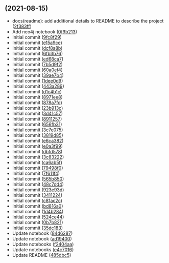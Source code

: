 ##  (2021-08-15)

* docs(readme): add additional details to README to describe the project ([2f383ff](https://github.com/alpha2phi/jupyter-notebooks/commit/2f383ff))
* Add neo4j notebook ([0f9b213](https://github.com/alpha2phi/jupyter-notebooks/commit/0f9b213))
* Initial commit ([9fc8f29](https://github.com/alpha2phi/jupyter-notebooks/commit/9fc8f29))
* Initial commit ([e15a9ce](https://github.com/alpha2phi/jupyter-notebooks/commit/e15a9ce))
* Initial commit ([dcf8a8b](https://github.com/alpha2phi/jupyter-notebooks/commit/dcf8a8b))
* Initial commit ([6fb3b76](https://github.com/alpha2phi/jupyter-notebooks/commit/6fb3b76))
* Initial commit ([ed68ca7](https://github.com/alpha2phi/jupyter-notebooks/commit/ed68ca7))
* Initial commit ([7b5d9f2](https://github.com/alpha2phi/jupyter-notebooks/commit/7b5d9f2))
* Initial commit ([60a0ef4](https://github.com/alpha2phi/jupyter-notebooks/commit/60a0ef4))
* Initial commit ([39ae7b4](https://github.com/alpha2phi/jupyter-notebooks/commit/39ae7b4))
* Initial commit ([1dee0d9](https://github.com/alpha2phi/jupyter-notebooks/commit/1dee0d9))
* Initial commit ([443a289](https://github.com/alpha2phi/jupyter-notebooks/commit/443a289))
* Initial commit ([d1c4b1c](https://github.com/alpha2phi/jupyter-notebooks/commit/d1c4b1c))
* Initial commit ([8971ee8](https://github.com/alpha2phi/jupyter-notebooks/commit/8971ee8))
* Initial commit ([878a7fd](https://github.com/alpha2phi/jupyter-notebooks/commit/878a7fd))
* Initial commit ([23b913c](https://github.com/alpha2phi/jupyter-notebooks/commit/23b913c))
* Initial commit ([3d41c57](https://github.com/alpha2phi/jupyter-notebooks/commit/3d41c57))
* Initial commit ([8911257](https://github.com/alpha2phi/jupyter-notebooks/commit/8911257))
* Initial commit ([656fb31](https://github.com/alpha2phi/jupyter-notebooks/commit/656fb31))
* Initial commit ([3c7e075](https://github.com/alpha2phi/jupyter-notebooks/commit/3c7e075))
* Initial commit ([3819d85](https://github.com/alpha2phi/jupyter-notebooks/commit/3819d85))
* Initial commit ([e6ca382](https://github.com/alpha2phi/jupyter-notebooks/commit/e6ca382))
* Initial commit ([e0a3f99](https://github.com/alpha2phi/jupyter-notebooks/commit/e0a3f99))
* Initial commit ([dbfd578](https://github.com/alpha2phi/jupyter-notebooks/commit/dbfd578))
* Initial commit ([3c83222](https://github.com/alpha2phi/jupyter-notebooks/commit/3c83222))
* Initial commit ([ca6ab5f](https://github.com/alpha2phi/jupyter-notebooks/commit/ca6ab5f))
* Initial commit ([79498f0](https://github.com/alpha2phi/jupyter-notebooks/commit/79498f0))
* Initial commit ([7f611f4](https://github.com/alpha2phi/jupyter-notebooks/commit/7f611f4))
* Initial commit ([565b850](https://github.com/alpha2phi/jupyter-notebooks/commit/565b850))
* Initial commit ([48c7dd4](https://github.com/alpha2phi/jupyter-notebooks/commit/48c7dd4))
* Initial commit ([923e93d](https://github.com/alpha2phi/jupyter-notebooks/commit/923e93d))
* Initial commit ([3411224](https://github.com/alpha2phi/jupyter-notebooks/commit/3411224))
* Initial commit ([c81ac2c](https://github.com/alpha2phi/jupyter-notebooks/commit/c81ac2c))
* Initial commit ([bd816a0](https://github.com/alpha2phi/jupyter-notebooks/commit/bd816a0))
* Initial commit ([1d4b284](https://github.com/alpha2phi/jupyter-notebooks/commit/1d4b284))
* Initial commit ([524ce44](https://github.com/alpha2phi/jupyter-notebooks/commit/524ce44))
* Initial commit ([0b7b821](https://github.com/alpha2phi/jupyter-notebooks/commit/0b7b821))
* Initial commit ([35dc183](https://github.com/alpha2phi/jupyter-notebooks/commit/35dc183))
* Update notebook ([84d6287](https://github.com/alpha2phi/jupyter-notebooks/commit/84d6287))
* Update notebook ([ad19400](https://github.com/alpha2phi/jupyter-notebooks/commit/ad19400))
* Update notebooks ([f2404aa](https://github.com/alpha2phi/jupyter-notebooks/commit/f2404aa))
* Update notebooks ([e4c7016](https://github.com/alpha2phi/jupyter-notebooks/commit/e4c7016))
* Update README ([485dbc5](https://github.com/alpha2phi/jupyter-notebooks/commit/485dbc5))




